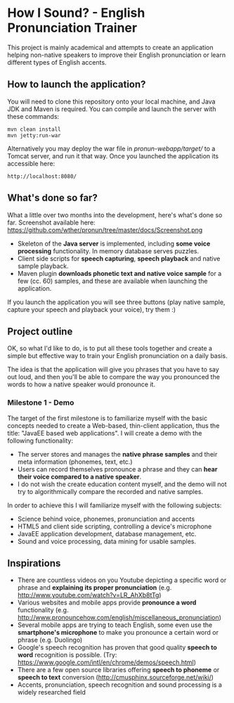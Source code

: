 How I Sound? - English Pronunciation Trainer
============================================

This project is mainly academical and attempts to create an application helping non-native speakers to improve their English pronunciation or learn different types of English accents. 

How to launch the application?
-----------------------------

You will need to clone this repository onto your local machine, and Java JDK and Maven is required. You can compile and launch the server with these commands:

    mvn clean install
    mvn jetty:run-war
    
Alternatively you may deploy the war file in *pronun-webapp/target/* to a Tomcat server, and run it that way. Once you launched the application its accessible here:

    http://localhost:8080/

What's done so far?
-------------------

What a little over two months into the development, here's what's done so far. 
Screenshot available here: https://github.com/wther/pronun/tree/master/docs/Screenshot.png

 - Skeleton of the **Java server** is implemented, including **some voice processing** functionality. In memory database serves puzzles.
 - Client side scripts for **speech capturing**, **speech playback** and native sample playback.
 - Maven plugin **downloads phonetic text and native voice sample** for a few (cc. 60) samples, and these are available when launching the application.

If you launch the application you will see three buttons (play native sample, capture your speech and playback your voice), try them :)

Project outline
---------------

OK, so what I'd like to do, is to put all these tools together and create a simple but effective way to train your English pronunciation on a daily basis. 

The idea is that the application will give you phrases that you have to say out loud, and then you'll be able to compare the way you pronounced the words to how a native speaker would pronounce it. 

### Milestone 1 - Demo ###

The target of the first milestone is to familiarize myself with the basic concepts needed to create a Web-based, thin-client application, thus the title: "JavaEE based web applications".  I will create a demo with the following functionality:
 * The server stores and manages the **native phrase samples** and their meta information (phonemes, text, etc.)
 * Users can record themselves pronounce a phrase and they can **hear their voice compared to a native speaker**.
 * I do not wish the create education content myself, and the demo will not try to algorithmically compare the recorded and native samples.
 
In order to achieve this I will familiarize myself with the following subjects:
 * Science behind voice, phonemes, pronunciation and accents
 * HTML5 and client side scripting, controlling a device's microphone
 * JavaEE application development, database management, etc.
 * Sound and voice processing, data mining for usable samples.


Inspirations
------------

 * There are countless videos on you Youtube depicting a specific word or phrase and **explaining its proper pronunciation** (e.g. http://www.youtube.com/watch?v=LR_AhXb8tTg)
 * Various websites and mobile apps provide **pronounce a word** functionality (e.g. http://www.pronouncehow.com/english/miscellaneous_pronunciation)
 * Several mobile apps are trying to teach English, some even use the **smartphone's microphone** to make you pronounce a certain word or phrase (e.g. Duolingo)
 * Google's speech recognition has proven that good quality **speech to word** recognition is possible. (Try: https://www.google.com/intl/en/chrome/demos/speech.html)
 * There are a few open source libraries offering **speech to phoneme** or **speech to text** conversion (http://cmusphinx.sourceforge.net/wiki/)
 * Accents, pronunciation, speech recognition and sound processing is a widely researched field